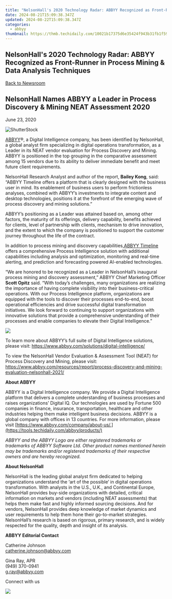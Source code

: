 ```yaml
---
title: "NelsonHall's 2020 Technology Radar: ABBYY Recognized as Front-Runner in Process Mining & Data Analysis Techniques"
date: 2024-08-21T15:09:38.347Z
updated: 2024-08-22T15:09:38.347Z
categories:
  - abbyy
thumbnail: https://thmb.techidaily.com/10021b17375d6e35424f943b31fb1f59b98c4b332e933017960911271c0d2245.jpg
---
```


## NelsonHall's 2020 Technology Radar: ABBYY Recognized as Front-Runner in Process Mining & Data Analysis Techniques

[Back to Newsroom](https://tools.techidaily.com/abbyy/products/)

## NelsonHall Names ABBYY a Leader in Process Discovery & Mining NEAT Assessment 2020

June 23, 2020

![ShutterStock](https://content.abbyy.com/-/media/project/abbyy/abbyy/branchtemplates/shutterstock_1272462163_1296-x-729.jpg?h=729&iar=0&w=1296)

[ABBYY](https://tools.techidaily.com/abbyy/products/)®, a Digital Intelligence company, has been identified by NelsonHall, a global analyst firm specializing in digital operations transformation, as a Leader in its NEAT vendor evaluation for Process Discovery and Mining. ABBYY is positioned in the top grouping in the comparative assessment among 15 vendors due to its ability to deliver immediate benefit and meet future client requirements.

NelsonHall Research Analyst and author of the report, **Bailey Kong**, said: “ABBYY Timeline offers a platform that is clearly designed with the business user in mind. Its enablement of business users to perform frictionless analyses, combined with ABBYY’s investments to integrate content and desktop technologies, positions it at the forefront of the emerging wave of process discovery and mining solutions.”

ABBYY’s positioning as a Leader was attained based on, among other factors, the maturity of its offerings, delivery capability, benefits achieved for clients, level of partnership with clients, mechanism to drive innovation, and the extent to which the company is positioned to support the customer journey throughout the life of the contract.

In addition to process mining and discovery capabilities,[ABBYY Timeline](https://tools.techidaily.com/abbyy/products/) offers a comprehensive Process Intelligence solution with additional capabilities including analysis and optimization, monitoring and real-time alerting, and prediction and forecasting powered AI-enabled technologies. 

“We are honored to be recognized as a Leader in NelsonHall’s inaugural process mining and discovery assessment,” ABBYY Chief Marketing Officer **Scott Opitz** said. “With today’s challenges, many organizations are realizing the importance of having complete visibility into their business-critical operations. With our Process Intelligence platform, organizations are equipped with the tools to discover their processes end-to-end, boost operational efficiencies and drive successful digital transformation initiatives. We look forward to continuing to support organizations with innovative solutions that provide a comprehensive understanding of their processes and enable companies to elevate their Digital Intelligence.”

![](https://static1.abbyy.com/abbyycommedia/28790/pdm-overall-final.png)

To learn more about ABBYY’s full suite of Digital Intelligence solutions, please visit: <https://www.abbyy.com/solutions/digital-intelligence/>

To view the NelsonHall Vendor Evaluation & Assessment Tool (NEAT) for Process Discovery and Mining, please visit: <https://www.abbyy.com/resources/report/process-discovery-and-mining-evaluation-nelsonhall-2021/>

  
**About ABBYY**

ABBYY is a Digital Intelligence company. We provide a Digital Intelligence platform that delivers a complete understanding of business processes and raises organizations’ Digital IQ. Our technologies are used by Fortune 500 companies in finance, insurance, transportation, healthcare and other industries helping them make intelligent business decisions. ABBYY is a global company with offices in 13 countries. For more information, please visit [https://www.abbyy.com/company/about-us/.](https://tools.techidaily.com/abbyy/products/)

_ABBYY and the ABBYY Logo are either registered trademarks or trademarks of ABBYY Software Ltd. Other product names mentioned herein may be trademarks and/or registered trademarks of their respective owners and are hereby recognized._

**About NelsonHall**

NelsonHall is the leading global analyst firm dedicated to helping organizations understand the ‘art of the possible’ in digital operations transformation. With analysts in the U.S., U.K., and Continental Europe, NelsonHall provides buy-side organizations with detailed, critical information on markets and vendors (including NEAT assessments) that helps them make fast and highly informed sourcing decisions. And for vendors, NelsonHall provides deep knowledge of market dynamics and user requirements to help them hone their go-to-market strategies. NelsonHall’s research is based on rigorous, primary research, and is widely respected for the quality, depth and insight of its analysis.

**ABBYY Editorial Contact**

Catherine Johnson  
[catherine.johnson@abbyy.com](https://tools.techidaily.com/abbyy/products/)

Gina Ray, APR  
(949) 370-0941  
[g.ray@abbyy.com](https://tools.techidaily.com/abbyy/products/)

Connect with us

<ins class="adsbygoogle"
     style="display:block"
     data-ad-format="autorelaxed"
     data-ad-client="ca-pub-7571918770474297"
     data-ad-slot="1223367746"></ins>



<ins class="adsbygoogle"
     style="display:block"
     data-ad-client="ca-pub-7571918770474297"
     data-ad-slot="8358498916"
     data-ad-format="auto"
     data-full-width-responsive="true"></ins>

<!-- affiliate ads begin -->
<a href="https://store.bitdefender.com/affiliate.php?ACCOUNT=BITLATIN&AFFILIATE=108875&PATH=http%3A%2F%2Fwww.bitdefender.com%2Fbusiness%3FAFFILIATE%3D108875%26RESOURCE%3D30%2525%2BOff%2Ball%2BGravityZone%2BProducts"><img src="https://www.bitdefender.com/content/dam/bitdefender/business/campaign/1200X628.png" border="0"></a>
<!-- affiliate ads end -->